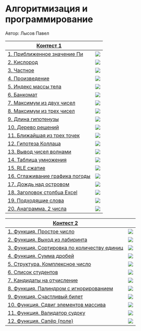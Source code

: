 # Алгоритмизация и программирование

Автор: Лысов Павел

|[Контест 1](https://contest.yandex.ru/contest/53548/standings/) |  |
| --- | :-: |
| [1. Приближенное значение Пи](RepoRoot/contest_01/01/main.cpp) | ![](RepoRoot/img/ppcpp.ico) 
| [2. Кислород](RepoRoot/contest_01/02/main.go) |  ![](RepoRoot/img/go_bbb.ico) |
| [3. Частное](RepoRoot/contest_01/03/main.cpp) | ![](RepoRoot/img/ppcpp.ico) |
| [4. Произведение](RepoRoot/contest_01/04/main.go) | ![](RepoRoot/img/go_bbb.ico) |
| [5. Индекс массы тела](RepoRoot/contest_01/05/main.cpp) | ![](RepoRoot/img/ppcpp.ico) |
| [6. Банкомат](RepoRoot/contest_01/06/main.go) | ![](RepoRoot/img/go_bbb.ico) |
| [7. Максимум из двух чисел](RepoRoot/contest_01/07/main.cpp) | ![](RepoRoot/img/ppcpp.ico)|
| [8. Максимум из трех чисел](RepoRoot/contest_01/08/main.go) | ![](RepoRoot/img/go_bbb.ico) |
| [9. Длина гипотенузы](RepoRoot/contest_01/09/main.cpp) | ![](RepoRoot/img/ppcpp.ico) |
| [10. Дерево решений](RepoRoot/contest_01/10/main.go) | ![](RepoRoot/img/go_bbb.ico) |
| [11. Ближайшая из трех точек](RepoRoot/contest_01/11/main.cpp) | ![](RepoRoot/img/ppcpp.ico) |
| [12. Гипотеза Коллаца](RepoRoot/contest_01/12/main.go) | ![](RepoRoot/img/go_bbb.ico) |
| [13. Вывод чисел волнами](RepoRoot/contest_01/13/main.cpp) | ![](RepoRoot/img/ppcpp.ico) |
| [14. Таблица умножения](RepoRoot/contest_01/14/main.go) | ![](RepoRoot/img/go_bbb.ico) |
| [15. RLE сжатие](RepoRoot/contest_01/15/main.cpp) | ![](RepoRoot/img/ppcpp.ico) |
| [16. Сглаживание графика погоды](RepoRoot/contest_01/16/main.go) | ![](RepoRoot/img/go_bbb.ico) |
| [17. Дождь над островом](RepoRoot/contest_01/17/main.cpp) | ![](RepoRoot/img/ppcpp.ico) |
| [18. Заголовок столбца Excel](RepoRoot/contest_01/18/main.cpp) | ![](RepoRoot/img/ppcpp.ico) |
| [19. Подходящие слова](RepoRoot/contest_01/19/main.cpp) | ![](RepoRoot/img/ppcpp.ico)|
| [20. Анаграмма. 2 числа](RepoRoot/contest_01/20/main.cpp) | ![](RepoRoot/img/ppcpp.ico)|

|[Контест 2](https://contest.yandex.ru/contest/52676/problems/) |  |
| --- | :-: |
| [1. Функция. Простое число](RepoRoot/contest_02/01/main.cpp) | ![](RepoRoot/img/ppcpp.ico) |
| [2. Функция. Выход из лабиринта](RepoRoot/contest_02/02/main.cpp) |  ![](RepoRoot/img/ppcpp.ico) |
| [3. Функция. Сортировка по количеству единиц](RepoRoot/contest_02/03/main.cpp) | ![](RepoRoot/img/ppcpp.ico) |
| [4. Функция. Сумма дробей](RepoRoot/contest_02/04/main.cpp) | ![](RepoRoot/img/ppcpp.ico) |
| [5. Структура. Комплексное число](RepoRoot/contest_02/05/main.cpp) | ![](RepoRoot/img/ppcpp.ico) |
| [6. Список студентов](RepoRoot/contest_02/06/main.cpp) | ![](RepoRoot/img/ppcpp.ico) |
| [7. Кандидаты на отчисление](RepoRoot/contest_02/07/main.cpp) | ![](RepoRoot/img/ppcpp.ico) |
| [8. Функция. Палиндром с игнорированием](RepoRoot/contest_02/08/main.go) | ![](RepoRoot/img/go_bbb.ico) |
| [9. Функция. Счастливый билет](RepoRoot/contest_02/09/main.go) | ![](RepoRoot/img/go_bbb.ico) |
| [10. Функция. Сдвиг элементов массива](RepoRoot/contest_02/10/main.go) | ![](RepoRoot/img/go_bbb.ico) |
| [11. Функция. Валидатор судоку](RepoRoot/contest_02/11/main.go) | ![](RepoRoot/img/go_bbb.ico) |
| [12. Функция. Сапёр (поле)](RepoRoot/contest_02/12/main.go) | ![](RepoRoot/img/go_bbb.ico) |

